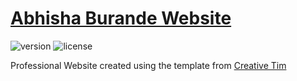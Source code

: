 # [Abhisha Burande Website](https://abhisha1.z5.web.core.windows.net/)

 ![version](https://img.shields.io/badge/version-1.0.0-blue.svg)  ![license](https://img.shields.io/badge/license-MIT-blue.svg)

Professional Website created using the template from [Creative Tim](https://www.creative-tim.com/product/argon-design-system-react?ref=adsr-github-readme)